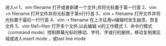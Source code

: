 进入vi
1、vim filename 打开或者新建一个文件;并将光标置于第一行首
2、vim +n filename 打开文件并将光标置于第n行行首
3、vim + filename 打开文件并将光标置于最后一行行首
4、vim -r filename 在上次征用vi编辑时发生崩溃，恢复文件
5、vim file1~filen 打开多个文件;以此编辑
vi的工作模式
1、命令行模式（command mode）控制屏幕光标的移动、字符、字或行的删除，移动复制某区域或进入insert mode ，或last line mode


